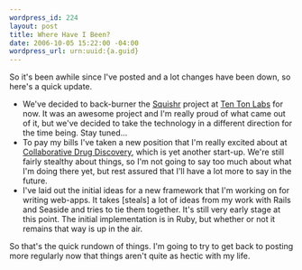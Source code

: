 ```yaml
--- 
wordpress_id: 224
layout: post
title: Where Have I Been?
date: 2006-10-05 15:22:00 -04:00
wordpress_url: urn:uuid:{a.guid}
---
```

<p>So it's been awhile since I've posted and a lot changes have been down, so here's a quick update.</p>

<ul>
<li>We've decided to back-burner the <a href="http://www.squishr.com" title="Squishr">Squishr</a> project at <a href="http://www.tentonlabs.com" title="Ten Ton Labs">Ten Ton Labs</a> for now.  It was an awesome project and I'm really proud of what came out of it, but we've decided to take the technology in a different direction for the time being.  Stay tuned...</li>
<li>To pay my bills I've taken a new position that I'm really excited about at <a href="http://www.collaborativedrug.com" title="Collaborative Drug Discovery">Collaborative Drug Discovery</a>, which is yet another start-up.  We're still fairly stealthy about things, so I'm not going to say too much about what I'm doing there yet, but rest assured that I'll have a lot more to say in the future.</li>
<li>I've laid out the initial ideas for a new framework that I'm working on for writing web-apps.  It takes [steals] a lot of ideas from my work with Rails and Seaside and tries to tie them together.  It's still very early stage at this point.  The initial implementation is in Ruby, but whether or not it remains that way is up in the air.</li>
</ul>

<p>So that's the quick rundown of things.  I'm going to try to get back to posting more regularly now that things aren't quite as hectic with my life.</p>
